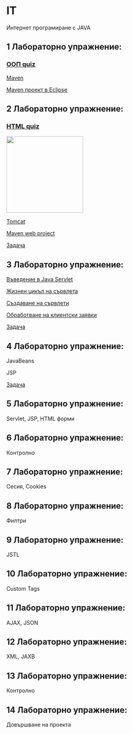 # IT
Интернет програмиране с JAVA

## 1 Лабораторно упражнение:

### [ООП quiz](https://forms.office.com/Pages/ResponsePage.aspx?id=QWmIMYaKk0-PQtFA6uo2rY8g6cMukr1NlbD5t2NQ1mhUQlU2SFZIVUhNN1EyVzJPTEZCUFM0OVUxSi4u)

[Maven](Maven)

[Maven проект в Eclipse](Maven/EclipseMavenProject.md)

## 2 Лабораторно упражнение:

### [HTML quiz](https://forms.office.com/Pages/ResponsePage.aspx?id=QWmIMYaKk0-PQtFA6uo2rY8g6cMukr1NlbD5t2NQ1mhUMjgxSjNDMEVIVFQ1TjRaSE9TR0JXVExGOS4u)

[<img src="https://user-images.githubusercontent.com/10382663/74801473-63933d80-52df-11ea-8c0c-f6259d622ed3.png" width="200" height="200">](https://forms.office.com/Pages/ResponsePage.aspx?id=QWmIMYaKk0-PQtFA6uo2rY8g6cMukr1NlbD5t2NQ1mhUMjgxSjNDMEVIVFQ1TjRaSE9TR0JXVExGOS4u)

[Tomcat](Tomcat)

[Maven web project](Maven/EclipseMavenWebProject.md)

[Задача](Tasks/Task1.md)

## 3 Лабораторно упражнение:

[Въведение в Java Servlet](Servlet)

[Жизнен цикъл на сървлета](Servlet/LifeCycle.md)

[Създаване на сървлети](Servlet/CreateServlet.md)

[Обработване на клиентски заявки](Servlet/RequestResponse.md)

[Задача](Tasks/Task2.md)

## 4 Лабораторно упражнение:

JavaBeans

JSP

[Задача](Tasks/Task2.md)

## 5 Лабораторно упражнение:

Servlet, JSP, HTML форми 

## 6 Лабораторно упражнение:

Контролно

## 7 Лабораторно упражнение:

Сесия, Cookies

## 8 Лабораторно упражнение:

Филтри

## 9 Лабораторно упражнение:

JSTL

## 10 Лабораторно упражнение:

Custom Tags

## 11 Лабораторно упражнение:

AJAX, JSON

## 12 Лабораторно упражнение:

XML, JAXB

## 13 Лабораторно упражнение:

Контролно

## 14 Лабораторно упражнение:

Довършване на проекта
